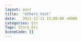 ```yaml
---
layout: post
title:  "others_test"
date:   2021-12-11 13:00:00 +0000
categories: Etc
Tags: Story Etc
SceneCode: []
---
```

